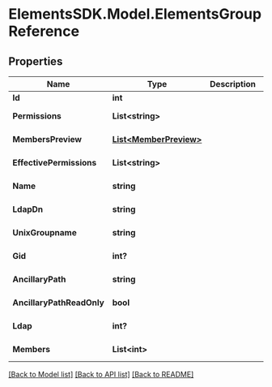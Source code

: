 # ElementsSDK.Model.ElementsGroupReference

## Properties

Name | Type | Description | Notes
------------ | ------------- | ------------- | -------------
**Id** | **int** |  | [optional] 
**Permissions** | **List&lt;string&gt;** |  | [optional] [readonly] 
**MembersPreview** | [**List&lt;MemberPreview&gt;**](MemberPreview.md) |  | [optional] [readonly] 
**EffectivePermissions** | **List&lt;string&gt;** |  | [optional] [readonly] 
**Name** | **string** |  | [optional] [readonly] 
**LdapDn** | **string** |  | [optional] [readonly] 
**UnixGroupname** | **string** |  | [optional] [readonly] 
**Gid** | **int?** |  | [optional] [readonly] 
**AncillaryPath** | **string** |  | [optional] [readonly] 
**AncillaryPathReadOnly** | **bool** |  | [optional] [readonly] 
**Ldap** | **int?** |  | [optional] [readonly] 
**Members** | **List&lt;int&gt;** |  | [optional] [readonly] 

[[Back to Model list]](../README.md#documentation-for-models) [[Back to API list]](../README.md#documentation-for-api-endpoints) [[Back to README]](../README.md)

